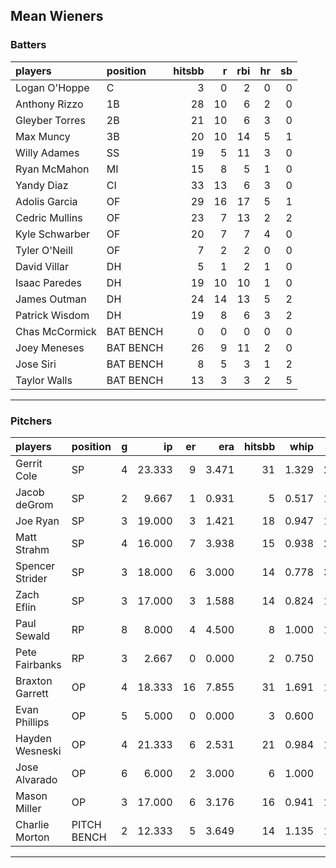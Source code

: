 ## Mean Wieners

### Batters

 
|players        |position  | hitsbb|  r| rbi| hr| sb| 
|:--------------|:---------|------:|--:|---:|--:|--:| 
|Logan O'Hoppe  |C         |      3|  0|   2|  0|  0| 
|Anthony Rizzo  |1B        |     28| 10|   6|  2|  0| 
|Gleyber Torres |2B        |     21| 10|   6|  3|  0| 
|Max Muncy      |3B        |     20| 10|  14|  5|  1| 
|Willy Adames   |SS        |     19|  5|  11|  3|  0| 
|Ryan McMahon   |MI        |     15|  8|   5|  1|  0| 
|Yandy Diaz     |CI        |     33| 13|   6|  3|  0| 
|Adolis Garcia  |OF        |     29| 16|  17|  5|  1| 
|Cedric Mullins |OF        |     23|  7|  13|  2|  2| 
|Kyle Schwarber |OF        |     20|  7|   7|  4|  0| 
|Tyler O'Neill  |OF        |      7|  2|   2|  0|  0| 
|David Villar   |DH        |      5|  1|   2|  1|  0| 
|Isaac Paredes  |DH        |     19| 10|  10|  1|  0| 
|James Outman   |DH        |     24| 14|  13|  5|  2| 
|Patrick Wisdom |DH        |     19|  8|   6|  3|  2| 
|Chas McCormick |BAT BENCH |      0|  0|   0|  0|  0| 
|Joey Meneses   |BAT BENCH |     26|  9|  11|  2|  0| 
|Jose Siri      |BAT BENCH |      8|  5|   3|  1|  2| 
|Taylor Walls   |BAT BENCH |     13|  3|   3|  2|  5| 

* * *

### Pitchers

 
|players         |position    |  g|     ip| er|   era| hitsbb|  whip| so|  w| sv| 
|:---------------|:-----------|--:|------:|--:|-----:|------:|-----:|--:|--:|--:| 
|Gerrit Cole     |SP          |  4| 23.333|  9| 3.471|     31| 1.329| 26|  1|  0| 
|Jacob deGrom    |SP          |  2|  9.667|  1| 0.931|      5| 0.517| 13|  1|  0| 
|Joe Ryan        |SP          |  3| 19.000|  3| 1.421|     18| 0.947| 18|  1|  0| 
|Matt Strahm     |SP          |  4| 16.000|  7| 3.938|     15| 0.938| 24|  1|  1| 
|Spencer Strider |SP          |  3| 18.000|  6| 3.000|     14| 0.778| 31|  2|  0| 
|Zach Eflin      |SP          |  3| 17.000|  3| 1.588|     14| 0.824| 19|  2|  0| 
|Paul Sewald     |RP          |  8|  8.000|  4| 4.500|      8| 1.000| 11|  1|  5| 
|Pete Fairbanks  |RP          |  3|  2.667|  0| 0.000|      2| 0.750|  3|  0|  1| 
|Braxton Garrett |OP          |  4| 18.333| 16| 7.855|     31| 1.691| 15|  1|  0| 
|Evan Phillips   |OP          |  5|  5.000|  0| 0.000|      3| 0.600|  8|  0|  3| 
|Hayden Wesneski |OP          |  4| 21.333|  6| 2.531|     21| 0.984| 12|  1|  0| 
|Jose Alvarado   |OP          |  6|  6.000|  2| 3.000|      6| 1.000|  6|  0|  3| 
|Mason Miller    |OP          |  3| 17.000|  6| 3.176|     16| 0.941| 17|  0|  0| 
|Charlie Morton  |PITCH BENCH |  2| 12.333|  5| 3.649|     14| 1.135| 15|  1|  0| 


* * *


